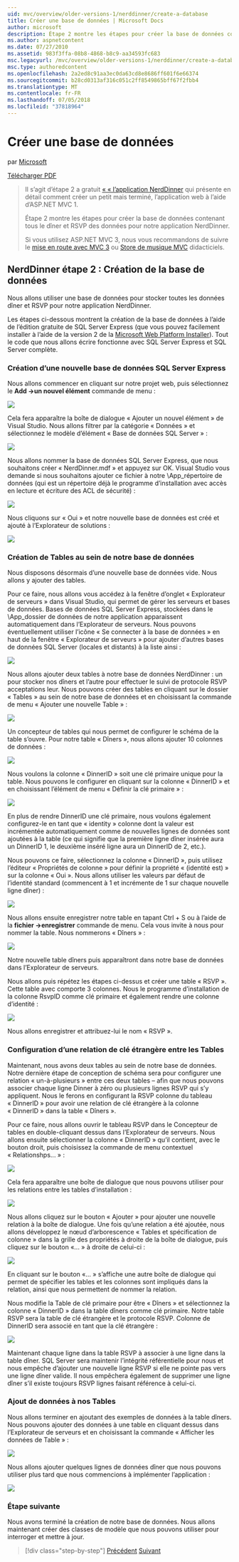```yaml
---
uid: mvc/overview/older-versions-1/nerddinner/create-a-database
title: Créer une base de données | Microsoft Docs
author: microsoft
description: Étape 2 montre les étapes pour créer la base de données contenant tous le dîner et RSVP des données pour notre application NerdDinner.
ms.author: aspnetcontent
ms.date: 07/27/2010
ms.assetid: 983f3ffa-08b8-4868-b8c9-aa34593fc683
msc.legacyurl: /mvc/overview/older-versions-1/nerddinner/create-a-database
msc.type: authoredcontent
ms.openlocfilehash: 2a2ed8c91aa3ec0da63cd8e8686ff601f6e66374
ms.sourcegitcommit: b28cd0313af316c051c2ff8549865bff67f2fbb4
ms.translationtype: MT
ms.contentlocale: fr-FR
ms.lasthandoff: 07/05/2018
ms.locfileid: "37818964"
---
```

<a name="create-a-database"></a>Créer une base de données
====================
par [Microsoft](https://github.com/microsoft)

[Télécharger PDF](http://aspnetmvcbook.s3.amazonaws.com/aspnetmvc-nerdinner_v1.pdf)

> Il s’agit d’étape 2 a gratuit [« « l’application NerdDinner](introducing-the-nerddinner-tutorial.md) qui présente en détail comment créer un petit mais terminé, l’application web à l’aide d’ASP.NET MVC 1.
> 
> Étape 2 montre les étapes pour créer la base de données contenant tous le dîner et RSVP des données pour notre application NerdDinner.
> 
> Si vous utilisez ASP.NET MVC 3, nous vous recommandons de suivre le [mise en route avec MVC 3](../../older-versions/getting-started-with-aspnet-mvc3/cs/intro-to-aspnet-mvc-3.md) ou [Store de musique MVC](../../older-versions/mvc-music-store/mvc-music-store-part-1.md) didacticiels.


## <a name="nerddinner-step-2-creating-the-database"></a>NerdDinner étape 2 : Création de la base de données

Nous allons utiliser une base de données pour stocker toutes les données dîner et RSVP pour notre application NerdDinner.

Les étapes ci-dessous montrent la création de la base de données à l’aide de l’édition gratuite de SQL Server Express (que vous pouvez facilement installer à l’aide de la version 2 de la [Microsoft Web Platform Installer](https://www.microsoft.com/web/downloads/platform.aspx)). Tout le code que nous allons écrire fonctionne avec SQL Server Express et SQL Server complète.

### <a name="creating-a-new-sql-server-express-database"></a>Création d’une nouvelle base de données SQL Server Express

Nous allons commencer en cliquant sur notre projet web, puis sélectionnez le **Add -&gt;un nouvel élément** commande de menu :

![](create-a-database/_static/image1.png)

Cela fera apparaître la boîte de dialogue « Ajouter un nouvel élément » de Visual Studio. Nous allons filtrer par la catégorie « Données » et sélectionnez le modèle d’élément « Base de données SQL Server » :

![](create-a-database/_static/image2.png)

Nous allons nommer la base de données SQL Server Express, que nous souhaitons créer « NerdDinner.mdf » et appuyez sur OK. Visual Studio vous demande si nous souhaitons ajouter ce fichier à notre \App\_répertoire de données (qui est un répertoire déjà le programme d’installation avec accès en lecture et écriture des ACL de sécurité) :

![](create-a-database/_static/image3.png)

Nous cliquons sur « Oui » et notre nouvelle base de données est créé et ajouté à l’Explorateur de solutions :

![](create-a-database/_static/image4.png)

### <a name="creating-tables-within-our-database"></a>Création de Tables au sein de notre base de données

Nous disposons désormais d’une nouvelle base de données vide. Nous allons y ajouter des tables.

Pour ce faire, nous allons vous accédez à la fenêtre d’onglet « Explorateur de serveurs » dans Visual Studio, qui permet de gérer les serveurs et bases de données. Bases de données SQL Server Express, stockées dans le \App\_dossier de données de notre application apparaissent automatiquement dans l’Explorateur de serveurs. Nous pouvons éventuellement utiliser l’icône « Se connecter à la base de données » en haut de la fenêtre « Explorateur de serveurs » pour ajouter d’autres bases de données SQL Server (locales et distants) à la liste ainsi :

![](create-a-database/_static/image5.png)

Nous allons ajouter deux tables à notre base de données NerdDinner : un pour stocker nos dîners et l’autre pour effectuer le suivi de protocole RSVP acceptations leur. Nous pouvons créer des tables en cliquant sur le dossier « Tables » au sein de notre base de données et en choisissant la commande de menu « Ajouter une nouvelle Table » :

![](create-a-database/_static/image6.png)

Un concepteur de tables qui nous permet de configurer le schéma de la table s’ouvre. Pour notre table « Dîners », nous allons ajouter 10 colonnes de données :

![](create-a-database/_static/image7.png)

Nous voulons la colonne « DinnerID » soit une clé primaire unique pour la table. Nous pouvons le configurer en cliquant sur la colonne « DinnerID » et en choisissant l’élément de menu « Définir la clé primaire » :

![](create-a-database/_static/image8.png)

En plus de rendre DinnerID une clé primaire, nous voulons également configurez-le en tant que « identity » colonne dont la valeur est incrémentée automatiquement comme de nouvelles lignes de données sont ajoutées à la table (ce qui signifie que la première ligne dîner insérée aura un DinnerID 1, le deuxième inséré ligne aura un DinnerID de 2, etc.).

Nous pouvons ce faire, sélectionnez la colonne « DinnerID », puis utilisez l’éditeur « Propriétés de colonne » pour définir la propriété « (identité est) » sur la colonne « Oui ». Nous allons utiliser les valeurs par défaut de l’identité standard (commencent à 1 et incrémente de 1 sur chaque nouvelle ligne dîner) :

![](create-a-database/_static/image9.png)

Nous allons ensuite enregistrer notre table en tapant Ctrl + S ou à l’aide de la **fichier -&gt;enregistrer** commande de menu. Cela vous invite à nous pour nommer la table. Nous nommerons « Dîners » :

![](create-a-database/_static/image10.png)

Notre nouvelle table dîners puis apparaîtront dans notre base de données dans l’Explorateur de serveurs.

Nous allons puis répétez les étapes ci-dessus et créer une table « RSVP ». Cette table avec comporte 3 colonnes. Nous le programme d’installation de la colonne RsvpID comme clé primaire et également rendre une colonne d’identité :

![](create-a-database/_static/image11.png)

Nous allons enregistrer et attribuez-lui le nom « RSVP ».

### <a name="setting-up-a-foreign-key-relationship-between-tables"></a>Configuration d’une relation de clé étrangère entre les Tables

Maintenant, nous avons deux tables au sein de notre base de données. Notre dernière étape de conception de schéma sera pour configurer une relation « un-à-plusieurs » entre ces deux tables – afin que nous pouvons associer chaque ligne Dinner à zéro ou plusieurs lignes RSVP qui s’y appliquent. Nous le ferons en configurant la RSVP colonne du tableau « DinnerID » pour avoir une relation de clé étrangère à la colonne « DinnerID » dans la table « Dîners ».

Pour ce faire, nous allons ouvrir le tableau RSVP dans le Concepteur de tables en double-cliquant dessus dans l’Explorateur de serveurs. Nous allons ensuite sélectionner la colonne « DinnerID » qu’il contient, avec le bouton droit, puis choisissez la commande de menu contextuel « Relationshps... » :

![](create-a-database/_static/image12.png)

Cela fera apparaître une boîte de dialogue que nous pouvons utiliser pour les relations entre les tables d’installation :

![](create-a-database/_static/image13.png)

Nous allons cliquez sur le bouton « Ajouter » pour ajouter une nouvelle relation à la boîte de dialogue. Une fois qu’une relation a été ajoutée, nous allons développez le nœud d’arborescence « Tables et spécification de colonne » dans la grille des propriétés à droite de la boîte de dialogue, puis cliquez sur le bouton «... » à droite de celui-ci :

![](create-a-database/_static/image14.png)

En cliquant sur le bouton «... » s’affiche une autre boîte de dialogue qui permet de spécifier les tables et les colonnes sont impliqués dans la relation, ainsi que nous permettent de nommer la relation.

Nous modifie la Table de clé primaire pour être « Dîners » et sélectionnez la colonne « DinnerID » dans la table dîners comme clé primaire. Notre table RSVP sera la table de clé étrangère et le protocole RSVP. Colonne de DinnerID sera associé en tant que la clé étrangère :

![](create-a-database/_static/image15.png)

Maintenant chaque ligne dans la table RSVP à associer à une ligne dans la table dîner. SQL Server sera maintenir l’intégrité référentielle pour nous et nous empêche d’ajouter une nouvelle ligne RSVP si elle ne pointe pas vers une ligne dîner valide. Il nous empêchera également de supprimer une ligne dîner s’il existe toujours RSVP lignes faisant référence à celui-ci.

### <a name="adding-data-to-our-tables"></a>Ajout de données à nos Tables

Nous allons terminer en ajoutant des exemples de données à la table dîners. Nous pouvons ajouter des données à une table en cliquant dessus dans l’Explorateur de serveurs et en choisissant la commande « Afficher les données de Table » :

![](create-a-database/_static/image16.png)

Nous allons ajouter quelques lignes de données dîner que nous pouvons utiliser plus tard que nous commencions à implémenter l’application :

![](create-a-database/_static/image17.png)

### <a name="next-step"></a>Étape suivante

Nous avons terminé la création de notre base de données. Nous allons maintenant créer des classes de modèle que nous pouvons utiliser pour interroger et mettre à jour.

> [!div class="step-by-step"]
> [Précédent](create-a-new-aspnet-mvc-project.md)
> [Suivant](build-a-model-with-business-rule-validations.md)
